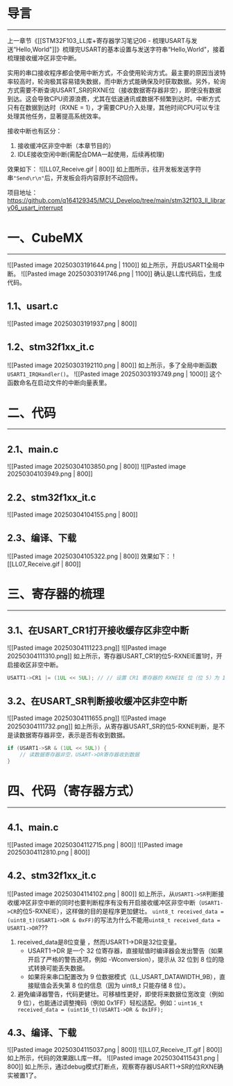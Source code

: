 # 导言
---
上一章节《[[STM32F103_LL库+寄存器学习笔记06 - 梳理USART与发送“Hello,World"]]》梳理完USART的基本设置与发送字符串“Hello,World"，接着梳理接收缓冲区非空中断。

实用的串口接收程序都会使用中断方式，不会使用轮询方式。最主要的原因当波特率较高时，轮询极其容易错失数据，而中断方式能确保及时获取数据。另外，轮询方式需要不断查询USART_SR的RXNE位（接收数据寄存器非空），即使没有数据到达。这会导致CPU资源浪费，尤其在低速通讯或数据不频繁到达时。中断方式只有在数据到达时（RXNE = 1），才需要CPU介入处理，其他时间CPU可以专注处理其他任务，显著提高系统效率。

接收中断也有区分：
1. 接收缓冲区非空中断（本章节目的）
2. IDLE接收空闲中断(需配合DMA一起使用，后续再梳理)

效果如下：
![[LL07_Receive.gif | 800]]
如上图所示，往开发板发送字符串`"Send\r\n"`后，开发板会将内容原封不动回传。

项目地址：https://github.com/q164129345/MCU_Develop/tree/main/stm32f103_ll_library06_usart_interrupt

# 一、CubeMX
---
![[Pasted image 20250303191644.png | 1100]]
如上所示，开启USART1全局中断。
![[Pasted image 20250303191746.png | 1100]]
确认是LL库代码后，生成代码。

## 1.1、usart.c
![[Pasted image 20250303191937.png | 800]]
## 1.2、stm32f1xx_it.c
![[Pasted image 20250303192110.png | 800]]
如上所示，多了全局中断函数`USART1_IRQHandler()`。
![[Pasted image 20250303193749.png | 1000]]
这个函数命名在启动文件的中断向量表里。

# 二、代码
---
## 2.1、main.c
![[Pasted image 20250304103850.png | 800]]
![[Pasted image 20250304103949.png | 800]]
## 2.2、stm32f1xx_it.c
![[Pasted image 20250304104155.png | 800]]
## 2.3、编译、下载
![[Pasted image 20250304105322.png | 800]]
效果如下：
![[LL07_Receive.gif | 800]]

# 三、寄存器的梳理
---
## 3.1、在USART_CR1打开接收缓存区非空中断
![[Pasted image 20250304111223.png]]
![[Pasted image 20250304111310.png]]
如上所示，寄存器USART_CR1的位5-RXNEIE置1时，开启接收区非空中断。

```c
USATT1->CR1 |= (1UL << 5UL); // // 设置 CR1 寄存器的 RXNEIE 位（位 5）为 1，启用 RXNE 中断
```


## 3.2、在USART_SR判断接收缓冲区非空中断
![[Pasted image 20250304111655.png]]
![[Pasted image 20250304111732.png]]
如上所示，从寄存器USART_SR的位5-RXNE判断，是不是读数据寄存器非空，表示是否有收到数据。
```c
if (USART1->SR & (1UL << 5UL)) {
	// 读数据寄存器非空，USART->DR寄存器收到数据
}
```

# 四、代码（寄存器方式）
---
## 4.1、main.c
![[Pasted image 20250304112715.png | 800]]
![[Pasted image 20250304112810.png | 800]]

## 4.2、stm32f1xx_it.c
![[Pasted image 20250304114102.png | 800]]
如上所示，从`USART1->SR`判断接收缓冲区非空中断的同时也要判断程序有没有开启接收缓冲区非空中断（`USART1->CR`的位5-RXNEIE），这样做的目的是程序更加健壮。
`uint8_t received_data = (uint8_t)(USART1->DR & 0xFF)`的写法为什么不能用`uint8_t received_data = USART1->DR`???
1. received_data是8位变量 ，然而USART1->DR是32位变量。
	- USART1->DR 是一个 32 位寄存器，直接赋值时编译器会发出警告（如果开启了严格的警告选项，例如 -Wconversion），提示从 32 位到 8 位的隐式转换可能丢失数据。
	- 如果将来串口配置改为 9 位数据模式（LL_USART_DATAWIDTH_9B），直接赋值会丢失第 8 位的信息（因为 uint8_t 只能存储 8 位）。
2. 避免编译器警告，代码更健壮。可移植性更好，即使将来数据位宽改变（例如 9 位），也能通过调整掩码（例如 0x1FF）轻松适配。例如：`uint16_t received_data = (uint16_t)(USART1->DR & 0x1FF);`

## 4.3、编译、下载
![[Pasted image 20250304115037.png | 800]]
![[LL07_Receive_IT.gif | 800]]
如上所示，代码的效果跟LL库一样。
![[Pasted image 20250304115431.png | 800]]
如上所示，通过debug模式打断点，观察寄存器USART1->SR的位RXNE确实被置1了。
